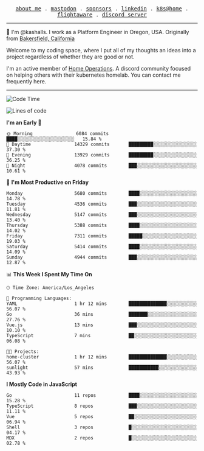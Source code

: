 <p align="center">
  <samp>
    <a href="https://jordanjones.org/">about me</a> .
    <a rel="me" href="https://mastodon.social/@kashall">mastodon</a> .
    <a href="https://github.com/sponsors/kashalls">sponsors</a> .
    <a href="https://linkedin.com/in/jordpjones">linkedin</a> .
    <a href="https://github.com/kashalls/home-cluster">k8s@home</a> .
    <a href="https://flightaware.com/adsb/stats/user/kashalls">flightaware</a> .
    <a href="https://discord.gg/V2WrCfqba9">discord server</a>
  </samp>
</p>

----------------------------------------------------------------

:wave: I'm @kashalls. I work as a Platform Engineer in Oregon, USA. Originally from [Bakersfield, California](https://maps.app.goo.gl/QQMtywTWghpXB6Tu6)

Welcome to my coding space, where I put all of my thoughts an ideas into a project regardless of whether they are good or not.

I'm an active member of [Home Operations](https://discord.gg/home-operations). A discord community focused on helping others with their kubernetes homelab. You can contact me frequently here.

----------------------------------------------------------------
<!--START_SECTION:waka-->
![Code Time](http://img.shields.io/badge/Code%20Time-2%2C448%20hrs%2038%20mins-blue)

![Lines of code](https://img.shields.io/badge/From%20Hello%20World%20I%27ve%20Written-10.3%20million%20lines%20of%20code-blue)

**I'm an Early 🐤** 

```text
🌞 Morning                6084 commits        ████░░░░░░░░░░░░░░░░░░░░░   15.84 % 
🌆 Daytime                14329 commits       █████████░░░░░░░░░░░░░░░░   37.30 % 
🌃 Evening                13929 commits       █████████░░░░░░░░░░░░░░░░   36.25 % 
🌙 Night                  4078 commits        ███░░░░░░░░░░░░░░░░░░░░░░   10.61 % 
```
📅 **I'm Most Productive on Friday** 

```text
Monday                   5680 commits        ████░░░░░░░░░░░░░░░░░░░░░   14.78 % 
Tuesday                  4536 commits        ███░░░░░░░░░░░░░░░░░░░░░░   11.81 % 
Wednesday                5147 commits        ███░░░░░░░░░░░░░░░░░░░░░░   13.40 % 
Thursday                 5388 commits        ████░░░░░░░░░░░░░░░░░░░░░   14.02 % 
Friday                   7311 commits        █████░░░░░░░░░░░░░░░░░░░░   19.03 % 
Saturday                 5414 commits        ████░░░░░░░░░░░░░░░░░░░░░   14.09 % 
Sunday                   4944 commits        ███░░░░░░░░░░░░░░░░░░░░░░   12.87 % 
```


📊 **This Week I Spent My Time On** 

```text
🕑︎ Time Zone: America/Los_Angeles

💬 Programming Languages: 
YAML                     1 hr 12 mins        ██████████████░░░░░░░░░░░   56.07 % 
Go                       36 mins             ███████░░░░░░░░░░░░░░░░░░   27.76 % 
Vue.js                   13 mins             ███░░░░░░░░░░░░░░░░░░░░░░   10.10 % 
TypeScript               7 mins              ██░░░░░░░░░░░░░░░░░░░░░░░   06.08 % 

🐱‍💻 Projects: 
home-cluster             1 hr 12 mins        ██████████████░░░░░░░░░░░   56.07 % 
sunlight                 57 mins             ███████████░░░░░░░░░░░░░░   43.93 % 
```

**I Mostly Code in JavaScript** 

```text
Go                       11 repos            ████░░░░░░░░░░░░░░░░░░░░░   15.28 % 
TypeScript               8 repos             ███░░░░░░░░░░░░░░░░░░░░░░   11.11 % 
Vue                      5 repos             ██░░░░░░░░░░░░░░░░░░░░░░░   06.94 % 
Shell                    3 repos             █░░░░░░░░░░░░░░░░░░░░░░░░   04.17 % 
MDX                      2 repos             █░░░░░░░░░░░░░░░░░░░░░░░░   02.78 % 
```




<!--END_SECTION:waka-->
